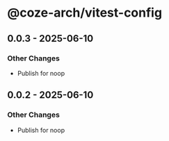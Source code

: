 # @coze-arch/vitest-config

## 0.0.3 - 2025-06-10

### Other Changes

- Publish for noop


## 0.0.2 - 2025-06-10

### Other Changes

- Publish for noop

